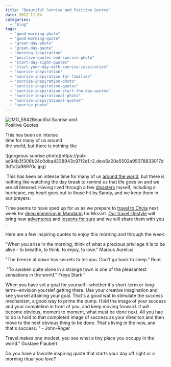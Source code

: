 ```yaml
---
title: "Beautiful Sunrise and Positive Quotes"
date: 2012-11-04
categories: 
  - "blog"
tags: 
  - "good-morning-photo"
  - "good-morning-quote"
  - "great-day-photo"
  - "great-day-quote"
  - "morning-inspiration"
  - "positive-quotes-and-sunrise-photo"
  - "start-day-right-quotes"
  - "start-your-day-with-sunrise-inspiration"
  - "sunrise-inspiration"
  - "sunrise-inspiration-for-families"
  - "sunrise-inspiration-photo"
  - "sunrise-inspiration-quotes"
  - "sunrise-inspiration-start-the-day-quotes"
  - "sunrise-inspirational-photo"
  - "sunrise-inspirational-quotes"
  - "sunrise-photo"
---
```


![IMG_5942](https://pub-ac94b3f306b24c0dba4238943c97f2e1.r2.dev/6a00e5502a95078833017ee4918712970d.jpg)Beautiful Sunrise and  
Positive Quotes  
  
This has been an intense  
time for many of us around  
the world, but there is nothing like

<!--more--> ![gorgeous sunrise photo](https://pub-ac94b3f306b24c0dba4238943c97f2e1.r2.dev/6a00e5502a95078833017d3d1c2a98970c.jpg)  
  
 This has been an intense time for many of us [around the world](http://soultravelers3new.local/2010/04/around-the-world-family-travel-soultravelers3-digital-nomad-global-international-family-travel.html "around the world travel"), but there is nothing like watching the day break to remind us that life goes on and we are all blessed. Having lived through a few [disasters](http://soultravelers3new.local/2011/10/travel-distasters-vacation-nightmares.html "travel disasters and vacation nightmares") myself, including a hurricane, my heart goes out to those hit by Sandy, and we keep them in our prayers.  
  
Time seems to have sped up for us as we prepare to [travel to China](http://www.chinatravel20.com/ "travel to China") next week for [deep immerion in Mandarin](http://soultravelers3new.local/2012/06/why-learn-mandarin-in-tropical-asia-penang.html "deep immersion in Mandarin") for Mozart. [Our travel lifestyle](http://soultravelers3new.local/2011/07/what-our-nomadic-travel-lifestyle-looks-like-family-fun.html "our travel lifestyle of family world travel") will bring new [adventures](http://soultravelers3new.local/2012/01/amazing-family-world-tour.html "travel adventures") and [lessons for sure](http://soultravelers3new.local/2010/09/8-reasons-for-a-family-world-trip-international-vacations-holidays-abroad-longterm-travel-rtw.html "reasons for a family world trip") and we will share them with you .  
  
Here are a few inspiring quotes to enjoy this morning and through the week:  
  
"When you arise in the morning, think of what a precious privilege it is to be alive - to breathe, to think, to enjoy, to love." Marcus Aurelius  
  

"The breeze at dawn has secrets to tell you. Don't go back to sleep." Rumi  

 "To awaken quite alone in a strange town is one of the pleasantest sensations in the world." Freya Stark "  
  
When you have set a goal for yourself--whether it's short-term or long-term--envision yourslef getting there. Use your creative imagination and see yoursel attaining your goal. That's a good wat to stimulate the success mechanism, a good way to prime the pump. Hold the image of your success and your completion in front of you, and keep moving forward. It will become obvious, moment to moment, what must be done next. All you hae to do is hold to that completed image of success as your direciton and then move to the next obvious thing to be done. That's living in the now, and that's success. " - John-Roger  
  
Travel makes one modest, you see what a tiny place you occupy in the world." Gustave Flaubert  
  
Do you have a favorite inspiring quote that starts your day off right or a morning ritual you love?

